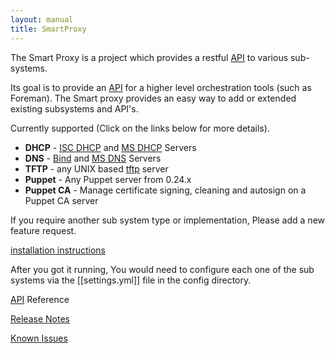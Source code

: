 ```yaml
---
layout: manual
title: SmartProxy
---
```


The Smart Proxy is a project which provides a restful [API](#) to various sub-systems.

Its goal is to provide an [API](#) for a higher level orchestration tools (such as Foreman).
The Smart proxy provides an easy way to add or extended existing subsystems and API's.

Currently supported (Click on the links below for more details).

* **DHCP**   - [ISC DHCP](4.3.3_isc_dhcp.html) and [MS DHCP](4.3.4_ms_dhcp.html) Servers
* **DNS**    - [Bind](4.3.5_bind.html) and [MS DNS](#) Servers
* **TFTP**   - any UNIX based [tftp](4.3.7_smartproxy_tftp.html) server
* **Puppet** - Any Puppet server from 0.24.x
* **Puppet CA** - Manage certificate signing, cleaning and autosign on a Puppet CA server

If you require another sub system type or implementation, Please add a new feature request.

[installation instructions](4.3.1_smartproxy_installation.html)

After you got it running, You would need to configure each one of the sub systems via the [[settings.yml]] file in the config directory.

[API](#) Reference

[Release Notes](#)

[Known Issues](#)
